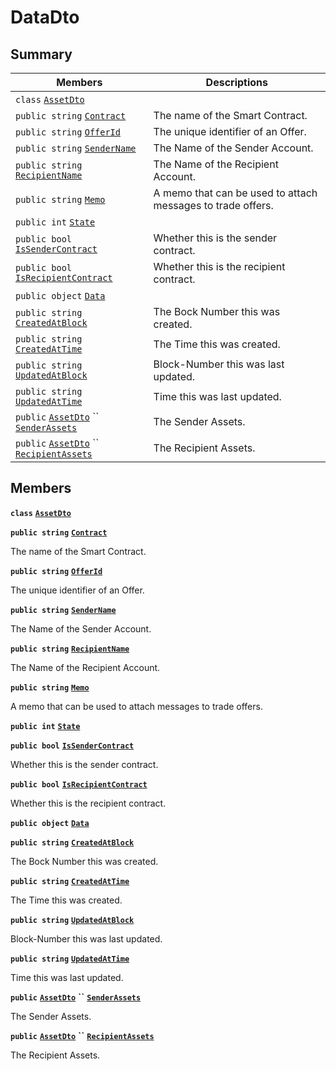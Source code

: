 # DataDto

## Summary

| Members                                                                                                                                                                                                                                                                                     | Descriptions                                                |
| ------------------------------------------------------------------------------------------------------------------------------------------------------------------------------------------------------------------------------------------------------------------------------------------- | ----------------------------------------------------------- |
| `class` [`AssetDto`](AtomicMarketApiClient--Offers--OffersDto--DataDto--AssetDto.md)                                                                                                                                                                                                        |                                                             |
| `public string` [`Contract`](AtomicMarketApiClient--Offers--OffersDto--DataDto.md#class\_atomic\_market\_api\_client\_1\_1\_offers\_1\_1\_offers\_dto\_1\_1\_data\_dto\_1a9b4baf8484b98d89513d7776a8877d0e)                                                                                 | The name of the Smart Contract.                             |
| `public string` [`OfferId`](AtomicMarketApiClient--Offers--OffersDto--DataDto.md#class\_atomic\_market\_api\_client\_1\_1\_offers\_1\_1\_offers\_dto\_1\_1\_data\_dto\_1a176ccbd661a78c99444e637ed0af4c6e)                                                                                  | The unique identifier of an Offer.                          |
| `public string` [`SenderName`](AtomicMarketApiClient--Offers--OffersDto--DataDto.md#class\_atomic\_market\_api\_client\_1\_1\_offers\_1\_1\_offers\_dto\_1\_1\_data\_dto\_1a8435cbd7a4dda595164d4ff47d4f4525)                                                                               | The Name of the Sender Account.                             |
| `public string` [`RecipientName`](AtomicMarketApiClient--Offers--OffersDto--DataDto.md#class\_atomic\_market\_api\_client\_1\_1\_offers\_1\_1\_offers\_dto\_1\_1\_data\_dto\_1a4db149de8d9e2720942cc478bf9b67e2)                                                                            | The Name of the Recipient Account.                          |
| `public string` [`Memo`](AtomicMarketApiClient--Offers--OffersDto--DataDto.md#class\_atomic\_market\_api\_client\_1\_1\_offers\_1\_1\_offers\_dto\_1\_1\_data\_dto\_1ae120ff01d30f40e9771e30e58f1a1d7f)                                                                                     | A memo that can be used to attach messages to trade offers. |
| `public int` [`State`](AtomicMarketApiClient--Offers--OffersDto--DataDto.md#class\_atomic\_market\_api\_client\_1\_1\_offers\_1\_1\_offers\_dto\_1\_1\_data\_dto\_1a18de412e641d6e3d45d7a829923a29c3)                                                                                       |                                                             |
| `public bool` [`IsSenderContract`](AtomicMarketApiClient--Offers--OffersDto--DataDto.md#class\_atomic\_market\_api\_client\_1\_1\_offers\_1\_1\_offers\_dto\_1\_1\_data\_dto\_1ade800cb1f05a507dc30d49c105cfff62)                                                                           | Whether this is the sender contract.                        |
| `public bool` [`IsRecipientContract`](AtomicMarketApiClient--Offers--OffersDto--DataDto.md#class\_atomic\_market\_api\_client\_1\_1\_offers\_1\_1\_offers\_dto\_1\_1\_data\_dto\_1a07f590cec8ec1aa154b011469a393f5e)                                                                        | Whether this is the recipient contract.                     |
| `public object` [`Data`](AtomicMarketApiClient--Offers--OffersDto--DataDto.md#class\_atomic\_market\_api\_client\_1\_1\_offers\_1\_1\_offers\_dto\_1\_1\_data\_dto\_1a248bfced8a2a84c147f9b20efe3e669a)                                                                                     |                                                             |
| `public string` [`CreatedAtBlock`](AtomicMarketApiClient--Offers--OffersDto--DataDto.md#class\_atomic\_market\_api\_client\_1\_1\_offers\_1\_1\_offers\_dto\_1\_1\_data\_dto\_1a022adc431e5845376e250208a999e12d)                                                                           | The Bock Number this was created.                           |
| `public string` [`CreatedAtTime`](AtomicMarketApiClient--Offers--OffersDto--DataDto.md#class\_atomic\_market\_api\_client\_1\_1\_offers\_1\_1\_offers\_dto\_1\_1\_data\_dto\_1a4cb9b4aaa1372df6dc2bb7d8f4916403)                                                                            | The Time this was created.                                  |
| `public string` [`UpdatedAtBlock`](AtomicMarketApiClient--Offers--OffersDto--DataDto.md#class\_atomic\_market\_api\_client\_1\_1\_offers\_1\_1\_offers\_dto\_1\_1\_data\_dto\_1a6bb57b5afa05403c9d9c39296178c9ef)                                                                           | Block-Number this was last updated.                         |
| `public string` [`UpdatedAtTime`](AtomicMarketApiClient--Offers--OffersDto--DataDto.md#class\_atomic\_market\_api\_client\_1\_1\_offers\_1\_1\_offers\_dto\_1\_1\_data\_dto\_1a72262f869452135882a475b6636de902)                                                                            | Time this was last updated.                                 |
| `public` [`AssetDto`](AtomicMarketApiClient--Offers--OffersDto--DataDto--AssetDto.md) `` [`SenderAssets`](AtomicMarketApiClient--Offers--OffersDto--DataDto.md#class\_atomic\_market\_api\_client\_1\_1\_offers\_1\_1\_offers\_dto\_1\_1\_data\_dto\_1a86e7c6a130fb6362e9c7acccadccc56e)    | The Sender Assets.                                          |
| `public` [`AssetDto`](AtomicMarketApiClient--Offers--OffersDto--DataDto--AssetDto.md) `` [`RecipientAssets`](AtomicMarketApiClient--Offers--OffersDto--DataDto.md#class\_atomic\_market\_api\_client\_1\_1\_offers\_1\_1\_offers\_dto\_1\_1\_data\_dto\_1a358e5087b184a62aa204fdbb91ec8ef5) | The Recipient Assets.                                       |

## Members

**`class`** [**`AssetDto`**](AtomicMarketApiClient--Offers--OffersDto--DataDto--AssetDto.md)

**`public string`** [**`Contract`**](AtomicMarketApiClient--Offers--OffersDto--DataDto.md#class\_atomic\_market\_api\_client\_1\_1\_offers\_1\_1\_offers\_dto\_1\_1\_data\_dto\_1a9b4baf8484b98d89513d7776a8877d0e)

The name of the Smart Contract.

**`public string`** [**`OfferId`**](AtomicMarketApiClient--Offers--OffersDto--DataDto.md#class\_atomic\_market\_api\_client\_1\_1\_offers\_1\_1\_offers\_dto\_1\_1\_data\_dto\_1a176ccbd661a78c99444e637ed0af4c6e)

The unique identifier of an Offer.

**`public string`** [**`SenderName`**](AtomicMarketApiClient--Offers--OffersDto--DataDto.md#class\_atomic\_market\_api\_client\_1\_1\_offers\_1\_1\_offers\_dto\_1\_1\_data\_dto\_1a8435cbd7a4dda595164d4ff47d4f4525)

The Name of the Sender Account.

**`public string`** [**`RecipientName`**](AtomicMarketApiClient--Offers--OffersDto--DataDto.md#class\_atomic\_market\_api\_client\_1\_1\_offers\_1\_1\_offers\_dto\_1\_1\_data\_dto\_1a4db149de8d9e2720942cc478bf9b67e2)

The Name of the Recipient Account.

**`public string`** [**`Memo`**](AtomicMarketApiClient--Offers--OffersDto--DataDto.md#class\_atomic\_market\_api\_client\_1\_1\_offers\_1\_1\_offers\_dto\_1\_1\_data\_dto\_1ae120ff01d30f40e9771e30e58f1a1d7f)

A memo that can be used to attach messages to trade offers.

**`public int`** [**`State`**](AtomicMarketApiClient--Offers--OffersDto--DataDto.md#class\_atomic\_market\_api\_client\_1\_1\_offers\_1\_1\_offers\_dto\_1\_1\_data\_dto\_1a18de412e641d6e3d45d7a829923a29c3)

**`public bool`** [**`IsSenderContract`**](AtomicMarketApiClient--Offers--OffersDto--DataDto.md#class\_atomic\_market\_api\_client\_1\_1\_offers\_1\_1\_offers\_dto\_1\_1\_data\_dto\_1ade800cb1f05a507dc30d49c105cfff62)

Whether this is the sender contract.

**`public bool`** [**`IsRecipientContract`**](AtomicMarketApiClient--Offers--OffersDto--DataDto.md#class\_atomic\_market\_api\_client\_1\_1\_offers\_1\_1\_offers\_dto\_1\_1\_data\_dto\_1a07f590cec8ec1aa154b011469a393f5e)

Whether this is the recipient contract.

**`public object`** [**`Data`**](AtomicMarketApiClient--Offers--OffersDto--DataDto.md#class\_atomic\_market\_api\_client\_1\_1\_offers\_1\_1\_offers\_dto\_1\_1\_data\_dto\_1a248bfced8a2a84c147f9b20efe3e669a)

**`public string`** [**`CreatedAtBlock`**](AtomicMarketApiClient--Offers--OffersDto--DataDto.md#class\_atomic\_market\_api\_client\_1\_1\_offers\_1\_1\_offers\_dto\_1\_1\_data\_dto\_1a022adc431e5845376e250208a999e12d)

The Bock Number this was created.

**`public string`** [**`CreatedAtTime`**](AtomicMarketApiClient--Offers--OffersDto--DataDto.md#class\_atomic\_market\_api\_client\_1\_1\_offers\_1\_1\_offers\_dto\_1\_1\_data\_dto\_1a4cb9b4aaa1372df6dc2bb7d8f4916403)

The Time this was created.

**`public string`** [**`UpdatedAtBlock`**](AtomicMarketApiClient--Offers--OffersDto--DataDto.md#class\_atomic\_market\_api\_client\_1\_1\_offers\_1\_1\_offers\_dto\_1\_1\_data\_dto\_1a6bb57b5afa05403c9d9c39296178c9ef)

Block-Number this was last updated.

**`public string`** [**`UpdatedAtTime`**](AtomicMarketApiClient--Offers--OffersDto--DataDto.md#class\_atomic\_market\_api\_client\_1\_1\_offers\_1\_1\_offers\_dto\_1\_1\_data\_dto\_1a72262f869452135882a475b6636de902)

Time this was last updated.

**`public`** [**`AssetDto`**](AtomicMarketApiClient--Offers--OffersDto--DataDto--AssetDto.md) **``** [**`SenderAssets`**](AtomicMarketApiClient--Offers--OffersDto--DataDto.md#class\_atomic\_market\_api\_client\_1\_1\_offers\_1\_1\_offers\_dto\_1\_1\_data\_dto\_1a86e7c6a130fb6362e9c7acccadccc56e)

The Sender Assets.

**`public`** [**`AssetDto`**](AtomicMarketApiClient--Offers--OffersDto--DataDto--AssetDto.md) **``** [**`RecipientAssets`**](AtomicMarketApiClient--Offers--OffersDto--DataDto.md#class\_atomic\_market\_api\_client\_1\_1\_offers\_1\_1\_offers\_dto\_1\_1\_data\_dto\_1a358e5087b184a62aa204fdbb91ec8ef5)

The Recipient Assets.
